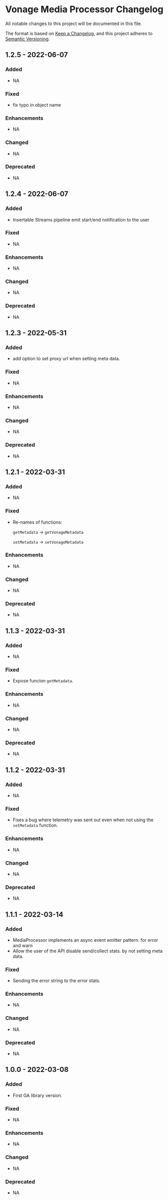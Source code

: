 # Vonage Media Processor Changelog

All notable changes to this project will be documented in this file.

The format is based on [Keep a Changelog](https://keepachangelog.com/en/1.0.0/),
and this project adheres to [Semantic Versioning](https://semver.org/spec/v2.0.0.html).

## 1.2.5  - 2022-06-07

### Added

- NA

### Fixed

- fix typo in object name

### Enhancements

- NA

### Changed

- NA

### Deprecated

- NA


## 1.2.4  - 2022-06-07

### Added

- Insertable Streams pipeline emit start/end notification to the user

### Fixed

- NA

### Enhancements

- NA

### Changed

- NA

### Deprecated

- NA


## 1.2.3  - 2022-05-31

### Added

- add option to set proxy url when setting meta data.

### Fixed

- NA

### Enhancements

- NA

### Changed

- NA

### Deprecated

- NA



## 1.2.1  - 2022-03-31

### Added

- NA

### Fixed

- Re-names of functions:

  `getMetadata` -> `getVonageMetadata`
  
  `setMetadata` -> `setVonageMetadata`

### Enhancements

- NA

### Changed

- NA

### Deprecated

- NA

## 1.1.3  - 2022-03-31

### Added

- NA

### Fixed

- Expose funcion `getMetadata`.

### Enhancements

- NA

### Changed

- NA

### Deprecated

- NA

## 1.1.2  - 2022-03-31

### Added

- NA

### Fixed

- Fixes a bug where telemetry was sent out even when not using the `setMetadata` function.

### Enhancements

- NA

### Changed

- NA

### Deprecated

- NA

## 1.1.1  - 2022-03-14

### Added

- MediaProcessor implements an async event emitter pattern. for error and warn
- Allow the user of the API disable send/collect stats. by not setting meta data.

### Fixed

- Sending the error string to the error stats.

### Enhancements

- NA

### Changed

- NA

### Deprecated

- NA

## 1.0.0  - 2022-03-08

### Added

- First GA library version.

### Fixed

- NA

### Enhancements

- NA

### Changed

- NA

### Deprecated

- NA
